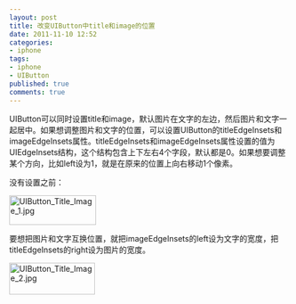 ```yaml
---
layout: post
title: 改变UIButton中title和image的位置
date: 2011-11-10 12:52
categories:
- iphone
tags:
- iphone
- UIButton
published: true
comments: true
---
```

<p><p>UIButton可以同时设置title和image，默认图片在文字的左边，然后图片和文字一起居中。如果想调整图片和文字的位置，可以设置UIButton的titleEdgeInsets和imageEdgeInsets属性。titleEdgeInsets和imageEdgeInsets属性设置的值为UIEdgeInsets结构，这个结构包含上下左右4个字段，默认都是0。如果想要调整某个方向，比如left设为1，就是在原来的位置上向右移动1个像素。</p>
<p>没有设置之前：</p>
<p><img title="UIButton_Title_Image_1.jpg" src="http://phaibin.tk/wp-content/uploads/2011/11/UIButton_Title_Image_1.jpg" border="0" alt="UIButton_Title_Image_1.jpg" width="156" height="53" /></p>
<p>要想把图片和文字互换位置，就把imageEdgeInsets的left设为文字的宽度，把titleEdgeInsets的right设为图片的宽度。</p>
<p><img title="UIButton_Title_Image_2.jpg" src="http://phaibin.tk/wp-content/uploads/2011/11/UIButton_Title_Image_2.jpg" border="0" alt="UIButton_Title_Image_2.jpg" width="154" height="57" /></p></p>
